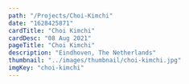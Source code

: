 ```yaml
---
path: "/Projects/Choi-Kimchi"
date: "1628425871"
cardTitle: "Choi Kimchi"
cardDesc: "08 Aug 2021"
pageTitle: "Choi Kimchi"
description: "Eindhoven, The Netherlands"
thumbnail: "../images/thumbnail/choi-kimchi.jpg"
imgKey: "choi-kimchi"
---
```

